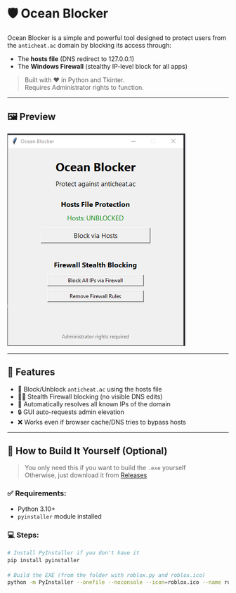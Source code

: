 # 🛡️ Ocean Blocker

Ocean Blocker is a simple and powerful tool designed to protect users from the `anticheat.ac` domain by blocking its access through:
- The **hosts file** (DNS redirect to 127.0.0.1)
- The **Windows Firewall** (stealthy IP-level block for all apps)

> Built with ❤️ in Python and Tkinter.  
> Requires Administrator rights to function.

---

## 🖼️ Preview

![GUI Preview](ocean.png)

---

## 🚀 Features

- 🧱 Block/Unblock `anticheat.ac` using the hosts file
- 🕵️‍♂️ Stealth Firewall blocking (no visible DNS edits)
- 🧠 Automatically resolves all known IPs of the domain
- 🔒 GUI auto-requests admin elevation
- ❌ Works even if browser cache/DNS tries to bypass hosts

---

## 🧪 How to Build It Yourself (Optional)

> You only need this if you want to build the `.exe` yourself  
> Otherwise, just download it from [Releases]([#releases](https://github.com/Ivanchopl/Ocean-block/releases))

### ✅ Requirements:
- Python 3.10+  
- `pyinstaller` module installed

### 💻 Steps:

```bash
# Install PyInstaller if you don't have it
pip install pyinstaller

# Build the EXE (from the folder with roblox.py and roblox.ico)
python -m PyInstaller --onefile --noconsole --icon=roblox.ico --name roblox roblox.py
